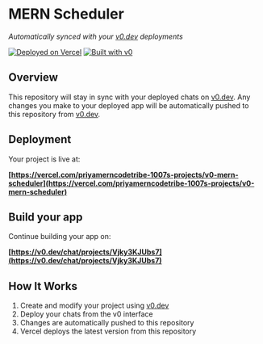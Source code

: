 # MERN Scheduler

*Automatically synced with your [v0.dev](https://v0.dev) deployments*

[![Deployed on Vercel](https://img.shields.io/badge/Deployed%20on-Vercel-black?style=for-the-badge&logo=vercel)](https://vercel.com/priyamerncodetribe-1007s-projects/v0-mern-scheduler)
[![Built with v0](https://img.shields.io/badge/Built%20with-v0.dev-black?style=for-the-badge)](https://v0.dev/chat/projects/Vjky3KJUbs7)

## Overview

This repository will stay in sync with your deployed chats on [v0.dev](https://v0.dev).
Any changes you make to your deployed app will be automatically pushed to this repository from [v0.dev](https://v0.dev).

## Deployment

Your project is live at:

**[https://vercel.com/priyamerncodetribe-1007s-projects/v0-mern-scheduler](https://vercel.com/priyamerncodetribe-1007s-projects/v0-mern-scheduler)**

## Build your app

Continue building your app on:

**[https://v0.dev/chat/projects/Vjky3KJUbs7](https://v0.dev/chat/projects/Vjky3KJUbs7)**

## How It Works

1. Create and modify your project using [v0.dev](https://v0.dev)
2. Deploy your chats from the v0 interface
3. Changes are automatically pushed to this repository
4. Vercel deploys the latest version from this repository
